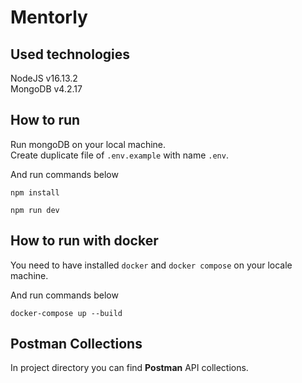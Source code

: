 # Mentorly

## Used technologies
NodeJS v16.13.2  
MongoDB v4.2.17

## How to run

Run mongoDB on your local machine.  
Create duplicate file of `.env.example` with name `.env`.

And run commands below

`npm install`

`npm run dev`

## How to run with docker

You need to have installed `docker` and `docker compose` on your locale machine.

And run commands below

`docker-compose up --build`

## Postman Collections

In project directory you can find <b>Postman</b> API collections.
